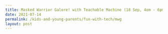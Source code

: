 ```yaml
---
title: Masked Warrior Galore! with Teachable Machine (18 Sep, 4om - 6pm)
date: 2021-07-14
permalink: /kids-and-young-parents/fun-with-tech/mwg
layout: post
---
```

